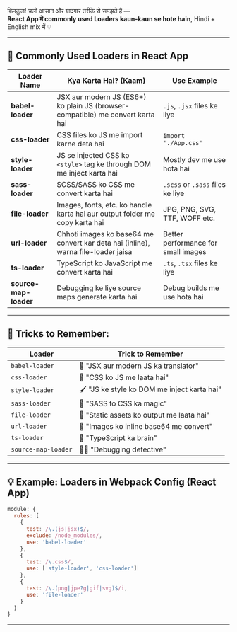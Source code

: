 बिलकुल! चलो आसान और यादगार तरीके से समझते हैं —  
**React App में commonly used Loaders kaun-kaun se hote hain**, Hindi + English mix में 💡

---

## 🔄 Commonly Used Loaders in React App

| Loader Name            | Kya Karta Hai? (Kaam)                                                                 | Use Example                              |
|------------------------|---------------------------------------------------------------------------------------|------------------------------------------|
| **babel-loader**       | JSX aur modern JS (ES6+) ko plain JS (browser-compatible) me convert karta hai       | `.js`, `.jsx` files ke liye               |
| **css-loader**         | CSS files ko JS me import karne deta hai                                             | `import './App.css'`                     |
| **style-loader**       | JS se injected CSS ko `<style>` tag ke through DOM me inject karta hai              | Mostly dev me use hota hai               |
| **sass-loader**        | SCSS/SASS ko CSS me convert karta hai                                                | `.scss` or `.sass` files ke liye         |
| **file-loader**        | Images, fonts, etc. ko handle karta hai aur output folder me copy karta hai          | JPG, PNG, SVG, TTF, WOFF etc.            |
| **url-loader**         | Chhoti images ko base64 me convert kar deta hai (inline), warna file-loader jaisa    | Better performance for small images      |
| **ts-loader**          | TypeScript ko JavaScript me convert karta hai                                        | `.ts`, `.tsx` files ke liye              |
| **source-map-loader**  | Debugging ke liye source maps generate karta hai                                     | Debug builds me use hota hai             |

---

## 🧠 Tricks to Remember:

| Loader            | Trick to Remember                         |
|-------------------|--------------------------------------------|
| `babel-loader`    | 📘 "JSX aur modern JS ka translator"        |
| `css-loader`      | 🎨 "CSS ko JS me laata hai"                |
| `style-loader`    | 🖌️ "JS ke style ko DOM me inject karta hai" |
| `sass-loader`     | 🧵 "SASS to CSS ka magic"                   |
| `file-loader`     | 📁 "Static assets ko output me laata hai"  |
| `url-loader`      | 🔗 "Images ko inline base64 me convert"    |
| `ts-loader`       | 🧠 "TypeScript ka brain"                    |
| `source-map-loader`| 🕵️‍♂️ "Debugging detective"               |

---

## 💡 Example: Loaders in Webpack Config (React App)

```js
module: {
  rules: [
    {
      test: /\.(js|jsx)$/,
      exclude: /node_modules/,
      use: 'babel-loader'
    },
    {
      test: /\.css$/,
      use: ['style-loader', 'css-loader']
    },
    {
      test: /\.(png|jpe?g|gif|svg)$/i,
      use: 'file-loader'
    }
  ]
}
```

---
